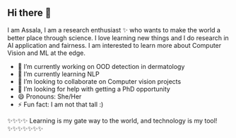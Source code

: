 ## Hi there 👋

<!--
**assalaabnk/assalaabnk** is a ✨ _special_ ✨ repository because its `README.md` (this file) appears on your GitHub profile.

Here are some ideas to get you started:

- 🔭 I’m currently working on ...
- 🌱 I’m currently learning ...
- 👯 I’m looking to collaborate on ...
- 🤔 I’m looking for help with ...
- 💬 Ask me about ...
- 📫 How to reach me: ...
- 😄 Pronouns: ...
- ⚡ Fun fact: ...
-->
I am Assala, I am a research enthusiast ✨ who wants to make the world a better place through science. I love learning new things and I do research in AI application and fairness. I am interested to learn more about Computer Vision and ML at the edge.


- 🔭 I’m currently working on OOD detection in dermatology 
- 🌱 I’m currently learning NLP
- 👯 I’m looking to collaborate on Computer vision projects
- 🤔 I’m looking for help with getting a PhD opportunity
- 😄 Pronouns: She/Her
- ⚡ Fun fact: I am not that tall :)

 ✨✨✨✨ Learning is my gate way to the world, and technology is my tool!✨✨✨✨✨✨✨
